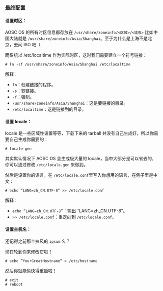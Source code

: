 ### 最终配置

#### 设置时区：

AOSC OS 的所有时区信息都存放在 `/usr/share/zoneinfo/<区域>/<城市>` 比如中国大陆就是 `/usr/share/zoneinfo/Asia/Shanghai`。至于为什么是上海不是北京，去问 ISO 吧（

而系统以 /etc/localtime 作为实际时区，这时我们需要建立一个符号链接：

```
# ln -sf /usr/share/zoneinfo/Asia/Shanghai /etc/localtime
```

解释：

* `ln`：创建链接的程序。
* `-s`：软链接。
* `-f`：强制。
* `/usr/share/zoneinfo/Asia/Shanghai`：这是要链接的目录。
* `/etc/localtime`：这是链接到的目录。

#### 设置 locale：

locale 是一些区域性设置等等，下载下来的 tarball 并没有自己生成好，所以你需要自己生成你需要的：

```
# locale-gen
```

其实默认情况下 AOSC OS 会生成极大量的 locale，当中大部分是可以省去的，你可以通过修改 `/etc/locale.gen` 来做到。

然后是设置你的语言，在 `/etc/locale.conf`里写入你想用的语言，在例子里是中文：

```
# echo “LANG=zh_CN.UTF-8” >> /etc/locale.conf
```

解释：

* `echo “LANG=zh_CN.UTF-8”`：输出 “LANG=zh\_CN.UTF-8”。
* `>> /etc/locale.conf`：重定向到 `/etc/locale.conf`。

#### 设置主机名：

还记得之前那个拉风的 `ipsum` 么？

现在轮到你来修改它啦！

```
# echo ”YourGreatHostname“ > /etc/hostname
```

然后你就能愉快得重启啦！

```
# exit
# reboot
```



